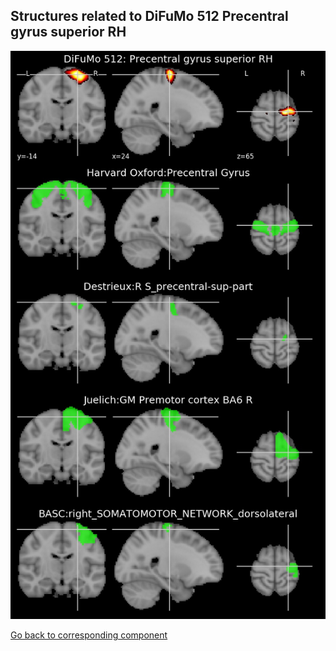 


## Structures related to DiFuMo 512 Precentral gyrus superior RH

![199](199.jpg "Structures related to DiFuMo 512 Precentral gyrus superior RH")

[Go back to corresponding component](https://parietal-inria.github.io/DiFuMo/512/html/199.html)